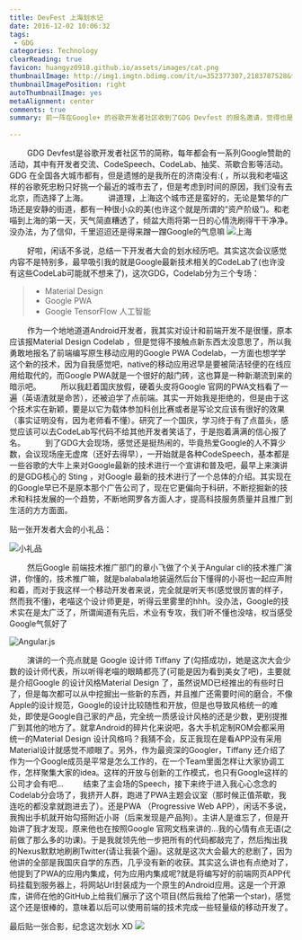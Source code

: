 ```yaml
---
title: DevFest 上海划水记 
date: 2016-12-02 10:06:32
tags:
 - GDG 
categories: Technology
clearReading: true
favicon: huangyz0918.github.io/assets/images/cat.png
thumbnailImage: http://img1.imgtn.bdimg.com/it/u=352377307,2183787528&fm=21&gp=0.jpg
thumbnailImagePosition: right
autoThumbnailImage: yes
metaAlignment: center
comments: true
summary: 前一阵在Google+ 的谷歌开发者社区收到了GDG Devfest 的报名邀请，觉得也是时候跑出去见见世面了，于是就欣然报了一个名。然后带着设计师老喵就开始了一场说走就走的旅行...
 
---
```


<!-- more -->
&nbsp;&nbsp;&nbsp;&nbsp;&nbsp;&nbsp;&nbsp;&nbsp;GDG Devfest是谷歌开发者社区节的简称，每年都会有一系列Google赞助的活动，其中有开发者交流、CodeSpeech、CodeLab、抽奖、茶歇合影等活动。GDG 在全国各大城市都有，但是遗憾的是我所在的济南没有:( ，所以我和老喵这样的谷歌死忠粉只好挑一个最近的城市去了，但是考虑到时间的原因，我们没有去北京，而选择了上海。
&nbsp;&nbsp;&nbsp;&nbsp;&nbsp;&nbsp;&nbsp;&nbsp;讲道理，上海这个城市还是蛮好的，无论是繁华的广场还是安静的街道，都有一种很小众的美(也许这个就是所谓的“资产阶级”)。和老喵到上海的第一天，天气简直糟透了，倾盆大雨将第一日的心情洗刷得干干净净。没办法，为了信仰，千里迢迢还是得来蹭一蹭Google的气息嘛
![上海](https://i.loli.net/2017/10/01/59d0c9b440279.jpeg)

&nbsp;&nbsp;&nbsp;&nbsp;&nbsp;&nbsp;&nbsp;&nbsp;好啦，闲话不多说，总结一下开发者大会的划水经历吧。其实这次会议感觉内容不是特别多，最早吸引我的就是Google最新技术相关的CodeLab了(也许没有这些CodeLab可能就不想来了)，这次GDG，Codelab分为三个专场：
> - Material Design
> - Google PWA 
> - Google TensorFlow 人工智能

&nbsp;&nbsp;&nbsp;&nbsp;&nbsp;&nbsp;&nbsp;&nbsp;作为一个地地道道Android开发者，我其实对设计和前端开发不是很懂，原本应该报Material Design Codelab ，但是觉得不接触点新东西太没意思了，所以我勇敢地报名了前端编写原生移动应用的Google PWA Codelab，一方面也想学学这个新的技术，因为自我感觉吧，native的移动应用迟早是要被简洁轻便的在线应用给取代的，而Google PWA就是一个很好的敲门砖，这也算是一种新潮流到来的暗示吧。
&nbsp;&nbsp;&nbsp;&nbsp;&nbsp;&nbsp;&nbsp;&nbsp;所以我赶着国庆放假，硬着头皮将Google 官网的PWA文档看了一遍（英语渣就是命苦），还被迫学了点前端。其实一开始我是拒绝的，但是由于这个技术实在新颖，要是以它为载体参加科创比赛或者是写论文应该有很好的效果（事实证明没有，因为老师看不懂）。研究了一个国庆，学习终于有了点苗头，感觉应该可以去CodeLab写代码不给其他开发者笑话了，于是抱着满满的信心报了名。
&nbsp;&nbsp;&nbsp;&nbsp;&nbsp;&nbsp;&nbsp;&nbsp;到了GDG大会现场，感觉还是挺热闹的，毕竟热爱Google的人不算少数，会议现场座无虚席（还好去得早），一开始就是各种CodeSpeech，基本都是一些谷歌的大牛上来对Google最新的技术进行一个宣讲和普及吧，最早上来演讲的是GDG核心的 Sting ，对Google 最新的技术进行了一个总体的介绍。其实现在的Google早已不是原本那个广告公司了，现在它更偏向于科研，不断挖掘新的技术和科技发展的一个趋势，不断地网罗各方面人才，提高科技服务质量并且推广到生活的方方面面。

贴一张开发者大会的小礼品：

![小礼品](https://i.loli.net/2017/10/01/59d0c9b3be60b.jpeg)

&nbsp;&nbsp;&nbsp;&nbsp;&nbsp;&nbsp;&nbsp;&nbsp;然后Google 前端技术推广部门的章小飞做了个关于Angular cli的技术推广演讲，你懂的，技术推广嘛，就是balabala地装逼然后台下懂得的小哥也一起应声附和着，而对于我这样一个移动开发者来说，完全就是听天书(感觉很厉害的样子，然而我不懂)，老喵这个设计师更是，听得云里雾里的hhh。没办法，Google的技术实在是太广泛了，所谓闻道有先后，术业有专攻，我们听不懂也没啥，权当感受Google气氛好了

![Angular.js](https://i.loli.net/2017/10/01/59d0c9b40cd8a.jpg)


&nbsp;&nbsp;&nbsp;&nbsp;&nbsp;&nbsp;&nbsp;&nbsp;演讲的一个亮点就是 Google 设计师 Tiffany 了(勾搭成功)，她是这次大会少数的设计师代表，所以听得老喵的眼睛都亮了(可能是因为看到美女了吧)，主要就是介绍Google 的设计风格Material Design 了，虽然说MD已经推出的有些时日了，但是每次都可以从中挖掘出一些新的东西，并且推广还需要时间的磨合，不像Apple的设计规范，Google的设计比较随性和开放，但是也导致风格统一的难处，即使是Google自己家的产品，完全统一质感设计风格的还是少数，更别提推广到其他的地方了。就拿Android的碎片化来说吧，各大手机定制ROM会都采用统一的Material Design 设计风格吗？我猜不会，反正我现在是看APP没有采用Material设计就感觉不顺眼了。另外，作为最资深的Googler，Tiffany 还介绍了作为一个Google成员是平常是怎么工作的，在一个Team里面怎样让大家协调工作，怎样聚集大家的idea。这样的开放与创新的工作模式，也只有Google这样的公司才会有吧...
&nbsp;&nbsp;&nbsp;&nbsp;&nbsp;&nbsp;&nbsp;&nbsp;结束了主会场的Speech，接下来终于进入我心心念念的Codelab分会场了，我挤开人群，跑进了PWA主题会议室（那时候正值茶歇，我连吃的都没拿就跑进去了）。还是PWA （Progressive Web APP），闲话不多说，我掏出手机就开始勾搭附近小哥（后来发现是产品狗）。主讲人是谁忘了，但是开始讲了我才发现，原来他也在按照Google 官网文档来讲的...我的心情有点无语(之前做了那么多的功课)。于是我就领先他一步把所有的代码都敲完了，然后掏出我的Nexus默默地刷刷Twitter(请让我装个逼)。这就是这次大会最大的悲剧了，因为他讲的全部是我国庆自学的东西，几乎没有新的收获。其实这么讲也有点绝对了，他提到了PWA的应用内集成，何为应用内集成呢?就是将编写好的前端网页APP代码挂载到服务器上，将网站Url封装成为一个原生的Android应用。这是一个开源库，讲师在他的GitHub上给我们展示了这个项目(然后我给了他第一个star)，感觉这个还是很棒的，意味着以后可以使用前端的技术完成一些轻量级的移动开发了。

最后贴一张合影，纪念这次划水 XD
![](https://i.loli.net/2017/10/01/59d0d33f03d5b.png)



<!-- more -->